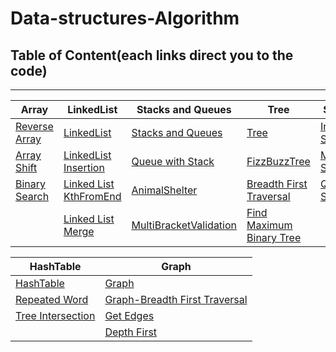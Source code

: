 #  Data-structures-Algorithm
## Table of Content(each links direct you to the code)
 ---
| Array | LinkedList |Stacks and Queues | Tree | Sorting |
|---|---|---|---|---|
| [Reverse Array](https://github.com/jun383914/Data-Structure-and-algorithm/blob/master/ReverseArray/ReverseArray/Program.cs)  |   [LinkedList](https://github.com/jun383914/Data-Structure-and-algorithm/blob/master/LinkedList/LinkedList/LinkedList/Program.cs)|   [Stacks and Queues](https://github.com/jun383914/Data-Structure-and-algorithm/blob/master/Stacks%20and%20Queues/Stacks%20and%20Queues/Stacks%20and%20Queues/Program.cs)| [Tree](https://github.com/jun383914/Data-Structure-and-algorithm/blob/master/Binary%26Binary%20Search%20Tree/BinarySearchTree/BinarySearchTree/Program.cs)  | [Insertion Sort](https://github.com/jun383914/Data-Structure-and-algorithm/blob/master/Sorting/InsertionSort/README.md)  || 
|[Array Shift](https://github.com/jun383914/Data-Structure-and-algorithm/blob/master/ShiftArray/ShiftArray/ShiftArray/Program.cs)  |[LinkedList Insertion](https://github.com/jun383914/Data-Structure-and-algorithm/blob/master/LinkedList%20Insertion/Linkedlist%20Insertion/Linkedlist%20Insertion/Program.cs)  |  [Queue with Stack](https://github.com/jun383914/Data-Structure-and-algorithm/blob/master/Queue%20with%20Stack/Queue%20with%20Stack/Queue%20with%20Stack/Program.cs) |[FizzBuzzTree](https://github.com/jun383914/Data-Structure-and-algorithm/blob/master/Fizz%20Buzz%20Tree/FizzBuzzTree/FizzBuzzTree/Program.cs)  | [Merge Sort](https://github.com/jun383914/Data-Structure-and-algorithm/blob/master/Sorting/Merge%20Sort/README.md)  |
|[Binary Search](https://github.com/jun383914/Data-Structure-and-algorithm/blob/master/BinarySearch/BinarySearch/BinarySearch/Program.cs) | [Linked List KthFromEnd](https://github.com/jun383914/Data-Structure-and-algorithm/blob/master/LinkedList%20KthFromEnd/LinkedList%20KthFromEnd/LinkedList%20KthFromEnd/Program.cs) | [AnimalShelter](https://github.com/jun383914/Data-Structure-and-algorithm/blob/master/AnimalShelter/AnimalShelter/AnimalShelter/Program.cs)  | [ Breadth First Traversal](https://github.com/jun383914/Data-Structure-and-algorithm/blob/master/Binary%26Binary%20Search%20Tree/BinarySearchTree/BinarySearchTree/Program.cs)  | [Quick Sort](https://github.com/jun383914/Data-Structure-and-algorithm/blob/master/Sorting/Quick%20Sort/README.md) |
|   | [Linked List Merge](https://github.com/jun383914/Data-Structure-and-algorithm/blob/master/LinkedList%20Merge/Linked%20List%20Merge/Linked%20List%20Merge/Program.cs)  | [MultiBracketValidation](https://github.com/jun383914/Data-Structure-and-algorithm/blob/master/Brackets%20Validation/Brackets%20Validation/Brackets%20Validation/Program.cs)  | [Find Maximum Binary Tree](https://github.com/jun383914/Data-Structure-and-algorithm/blob/master/Find%20Maximum%20Value/FindMaximumValue/FindMaximumValue/Program.cs)  |   |   |

|  HashTable |  Graph |
|---|---|
| [HashTable](https://github.com/jun383914/Data-Structure-and-algorithm/blob/master/HashTable/Hashtable/Hashtable/Program.cs)  | [Graph]()  |
| [Repeated Word](https://github.com/jun383914/Data-Structure-and-algorithm/blob/master/RepeatedWord/RepeatedWord/RepeatedWord/Program.cs)  | [Graph-Breadth First Traversal]()  |
| [Tree Intersection](https://github.com/jun383914/Data-Structure-and-algorithm/blob/master/TreeIntersection/TreeIntersection/TreeIntersection/Program.cs) | [Get Edges]()  |
|   | [Depth First]() |

